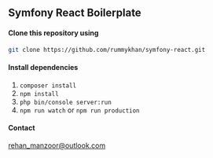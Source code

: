 Symfony React Boilerplate
--

#### Clone this repository using

```bash
git clone https://github.com/rummykhan/symfony-react.git
```

#### Install dependencies

1. `composer install`
2. `npm install`
3. `php bin/console server:run`
4. `npm run watch` or `npm run production`

#### Contact

[rehan_manzoor@outlook.com](mailto://rehan_manzoor@outlook.com)


